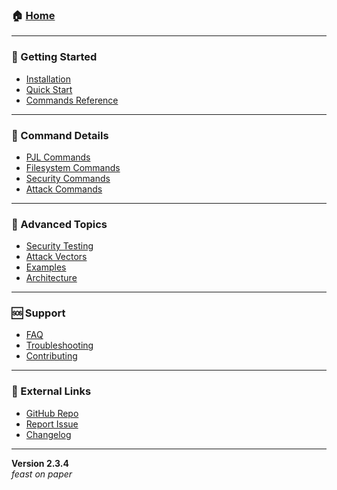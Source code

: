 ### 🏠 [Home](Home)

---

### 🚀 Getting Started
- [Installation](Installation)
- [Quick Start](Quick-Start)
- [Commands Reference](Commands-Reference)

---

### 📖 Command Details
- [PJL Commands](PJL-Commands)
- [Filesystem Commands](Filesystem-Commands)
- [Security Commands](Security-Commands)
- [Attack Commands](Attack-Commands)

---

### 🔬 Advanced Topics
- [Security Testing](Security-Testing)
- [Attack Vectors](Attack-Vectors)
- [Examples](Examples)
- [Architecture](Architecture)

---

### 🆘 Support
- [FAQ](FAQ)
- [Troubleshooting](Troubleshooting)
- [Contributing](Contributing)

---

### 🔗 External Links
- [GitHub Repo](https://github.com/yourusername/PrinterReaper)
- [Report Issue](https://github.com/yourusername/PrinterReaper/issues)
- [Changelog](https://github.com/yourusername/PrinterReaper/blob/master/CHANGELOG.md)

---

**Version 2.3.4**  
*feast on paper*

